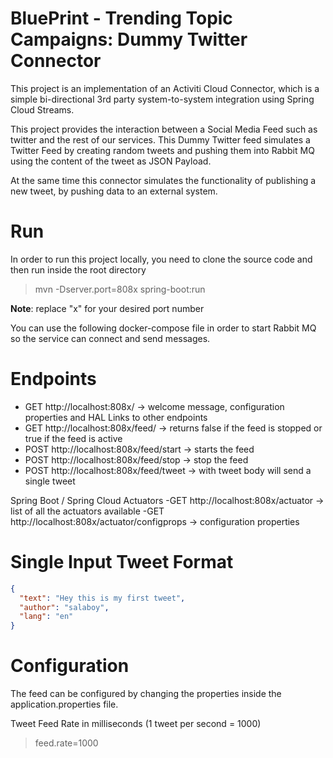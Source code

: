 # BluePrint - Trending Topic Campaigns: Dummy Twitter Connector
This project is an implementation of an Activiti Cloud Connector, 
which is a simple bi-directional 3rd party system-to-system integration using Spring Cloud Streams.
 
This project provides the interaction between a Social Media Feed such as twitter and the rest of our services. This Dummy Twitter feed
simulates a Twitter Feed by creating random tweets and pushing them into Rabbit MQ using the content of the tweet as JSON Payload.

At the same time this connector simulates the functionality of publishing a new tweet, by pushing data to an external system.  


# Run

In order to run this project locally, you need to clone the source code and then run inside the root directory

> mvn -Dserver.port=808x spring-boot:run

**Note**: replace "x" for your desired port number

You can use the following docker-compose file in order to start Rabbit MQ so the service can connect and send messages.



# Endpoints
- GET http://localhost:808x/ -> welcome message, configuration properties and HAL Links to other endpoints
- GET http://localhost:808x/feed/ -> returns false if the feed is stopped or true if the feed is active
- POST http://localhost:808x/feed/start -> starts the feed
- POST http://localhost:808x/feed/stop -> stop the feed
- POST http://localhost:808x/feed/tweet -> with tweet body will send a single tweet

Spring Boot / Spring Cloud Actuators
-GET http://localhost:808x/actuator -> list of all the actuators available
-GET http://localhost:808x/actuator/configprops -> configuration properties

# Single Input Tweet Format
```json
{
  "text": "Hey this is my first tweet",
  "author": "salaboy",
  "lang": "en"
}
```

# Configuration
The feed can be configured by changing the properties inside the application.properties file.

Tweet Feed Rate in milliseconds (1 tweet per second = 1000)
> feed.rate=1000
